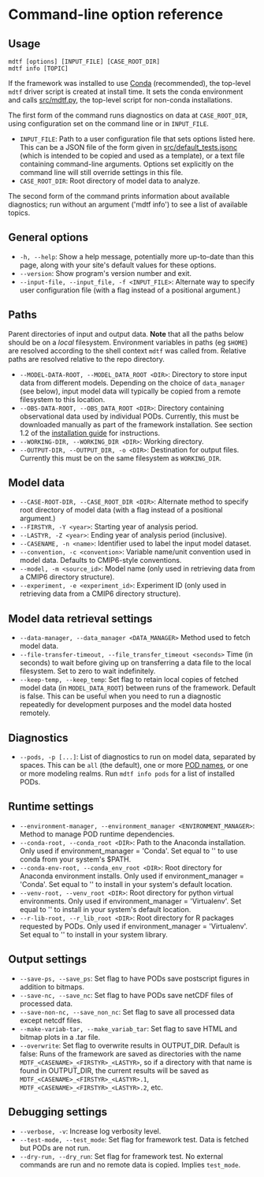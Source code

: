 # Command-line option reference

## Usage
```
mdtf [options] [INPUT_FILE] [CASE_ROOT_DIR]
mdtf info [TOPIC]
```

If the framework was installed to use [Conda](https://docs.conda.io/en/latest/) (recommended), the top-level `mdtf` driver script is created at install time. It sets the conda environment and calls [src/mdtf.py](https://github.com/NOAA-GFDL/MDTF-diagnostics/blob/master/src/mdtf.py), the top-level script for non-conda installations.

The first form of the command runs diagnostics on data at `CASE_ROOT_DIR`, using configuration set on the command line or in `INPUT_FILE`. 

* `INPUT_FILE`: Path to a user configuration file that sets options listed here. This can be a JSON file of the form given in [src/default_tests.jsonc](https://github.com/NOAA-GFDL/MDTF-diagnostics/blob/master/src/default_tests.jsonc) (which is intended to be copied and used as a template), or a text file containing command-line arguments. Options set explicitly on the command line will still override settings in this file.
* `CASE_ROOT_DIR`: Root directory of model data to analyze.
 
 The second form of the command prints information about available diagnostics; run without an argument ('mdtf info') to see a list of available topics.

## General options

* `-h, --help`: Show a help message, potentially more up-to-date than this page, along with your site's default values for these options.
* `--version`: Show program's version number and exit.
* `--input-file, --input_file, -f <INPUT_FILE>`: Alternate way to specify user configuration file (with a flag instead of a positional argument.) 

## Paths

Parent directories of input and output data. **Note** that all the paths below should be on a _local_ filesystem. Environment variables in paths (eg `$HOME`) are resolved according to the shell context `mdtf` was called from. Relative paths are resolved relative to the repo directory.

* `--MODEL-DATA-ROOT, --MODEL_DATA_ROOT <DIR>`: Directory to store input data from different models. Depending on the choice of `data_manager` (see below), input model data will typically be copied from a remote filesystem to this location.
* `--OBS-DATA-ROOT, --OBS_DATA_ROOT <DIR>`: Directory containing observational data used by individual PODs. Currently, this must be downloaded manually as part of the framework installation. See section 1.2 of the [installation guide](start_install.html) for instructions.
* `--WORKING-DIR, --WORKING_DIR <DIR>`: Working directory.
* `--OUTPUT-DIR, --OUTPUT_DIR, -o <DIR>`: Destination for output files. Currently this must be on the same filesystem as `WORKING_DIR`.

## Model data

* `--CASE-ROOT-DIR, --CASE_ROOT_DIR <DIR>`: Alternate method to specify root directory of model data (with a flag instead of a positional argument.)
* `--FIRSTYR, -Y <year>`: Starting year of analysis period.
* `--LASTYR, -Z <year>`: Ending year of analysis period (inclusive).
* `--CASENAME, -n <name>`: Identifier used to label the input model dataset.
* `--convention, -c <convention>`: Variable name/unit convention used in model data. Defaults to CMIP6-style conventions.
* `--model, -m <source_id>`: Model name (only used in retrieving data from a CMIP6 directory structure).
* `--experiment, -e <experiment_id>`: Experiment ID (only used in retrieving data from a CMIP6 directory structure).

## Model data retrieval settings

* `--data-manager, --data_manager <DATA_MANAGER>` Method used to fetch model data.
* `--file-transfer-timeout, --file_transfer_timeout <seconds>` Time (in seconds) to wait before giving up on transferring a data file to the local filesystem. Set to zero to wait indefinitely.
* `--keep-temp, --keep_temp`: Set flag to retain local copies of fetched model data (in `MODEL_DATA_ROOT`) between runs of the framework. Default is false. This can be useful when you need to run a diagnostic repeatedly for development purposes and the model data hosted remotely.

## Diagnostics

* `--pods, -p [...]`: List of diagnostics to run on model data, separated by spaces. This can be `all` (the default), one or more [POD names](https://github.com/tsjackson-noaa/MDTF-diagnostics/tree/master/diagnostics), or one or more modeling realms. Run `mdtf info pods` for a list of installed PODs.

## Runtime settings

* `--environment-manager, --environment_manager <ENVIRONMENT_MANAGER>`: Method to manage POD runtime dependencies.
* `--conda-root, --conda_root <DIR>`: Path to the Anaconda installation. Only used if environment_manager = 'Conda'. Set equal to '' to use conda from your system's $PATH.
* `--conda-env-root, --conda_env_root <DIR>`: Root directory for Anaconda environment installs. Only used if environment_manager = 'Conda'. Set equal to '' to install in your system's default location.
* `--venv-root, --venv_root <DIR>`: Root directory for python virtual environments. Only used if environment_manager = 'Virtualenv'. Set equal to '' to install in your system's default location.
* `--r-lib-root, --r_lib_root <DIR>`: Root directory for R packages requested by PODs. Only used if environment_manager = 'Virtualenv'. Set equal to '' to install in your system library.

## Output settings

* `--save-ps, --save_ps`: Set flag to have PODs save postscript figures in addition to bitmaps.
* `--save-nc, --save_nc`: Set flag to have PODs save netCDF files of processed data.
* `--save-non-nc, --save_non_nc`: Set flag to save all processed data except netcdf files.
* `--make-variab-tar, --make_variab_tar`: Set flag to save HTML and bitmap plots in a .tar file.
* `--overwrite`: Set flag to overwrite results in OUTPUT_DIR. Default is false: Runs of the framework are saved as directories with the name `MDTF_<CASENAME>_<FIRSTYR>_<LASTYR>`, so if a directory with that name is found in OUTPUT_DIR, the current results will be saved as `MDTF_<CASENAME>_<FIRSTYR>_<LASTYR>.1`, `MDTF_<CASENAME>_<FIRSTYR>_<LASTYR>.2`, etc.

## Debugging settings

* `--verbose, -v`: Increase log verbosity level.
* `--test-mode, --test_mode`: Set flag for framework test. Data is fetched but PODs are not run.
* `--dry-run, --dry_run`: Set flag for framework test. No external commands are run and no remote data is copied. Implies `test_mode`.








